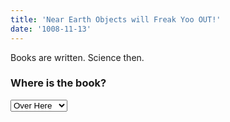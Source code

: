 ```yaml
---
title: 'Near Earth Objects will Freak Yoo OUT!'
date: '1008-11-13'
---
```


Books are written.  Science then.

### Where is the book?

<select>
<option value='0' disabled selected>Over Here</option>
<option value='1'>ASTEROID</option>
</select>
